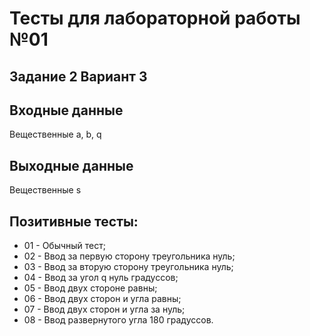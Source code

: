 # Тесты для лабораторной работы №01
## Задание 2 Вариант 3

## Входные данные
Вещественные a, b, q

## Выходные данные
Вещественные s

## Позитивные тесты:
- 01 - Обычный тест;
- 02 - Ввод за первую сторону треугольника нуль;
- 03 - Ввод за вторую сторону треугольника нуль;
- 04 - Ввод за угол q нуль градуссов;
- 05 - Ввод двух стороне равны;
- 06 - Ввод двух сторон и угла равны;
- 07 - Ввод двух сторон и угла за нуль;
- 08 - Ввод развернутого угла 180 градуссов.